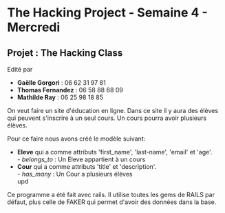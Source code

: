 <h1>The Hacking Project - Semaine 4 - Mercredi</h1>

<h2>Projet : The Hacking Class</h2>

<p>Edité par 
	<ul>
		<li><strong>Gaëlle Gorgori</strong> : 06 62 31 97 81</li>
		<li><strong>Thomas Fernandez</strong> : 06 58 88 68 09</li>
		<li><strong>Mathilde Ray</strong> : 06 25 98 18 85</li>
		</ul></p>

<p>On veut faire un site d'éducation en ligne. Dans ce site il y aura des élèves qui peuvent s'inscrire à un seul cours. Un cours pourra avoir plusieurs élèves.</p>

<p> Pour ce faire nous avons créé le modèle suivant: 
	<ul>
		<li> <strong>Eleve</strong> qui a comme attributs 'first_name', 'last-name', 'email' et 'age'.<br/>
			- <em>belongs_to</em> : Un Eleve appartient à un cours</li>
		<li> <strong>Cour</strong> qui a comme attributs 'title' et 'description'.<br/>
			- <em>has_many</em> : Un Cour a plusieurs élèves</li>upd
		</ul></p>

<p>Ce programme a été fait avec rails.
Il utilise toutes les gems de RAILS par défaut, plus celle de FAKER qui permet d'avoir des données dans la base.</p>

